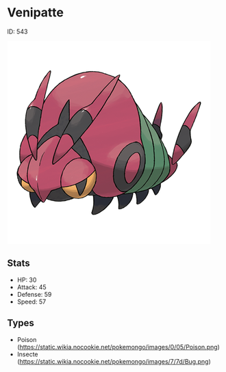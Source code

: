 # Venipatte


ID: 543

![](https://raw.githubusercontent.com/PokeAPI/sprites/master/sprites/pokemon/other/official-artwork/543.png "Venipatte")

## Stats


 - HP: 30
 - Attack: 45
 - Defense: 59
 - Speed: 57

## Types


 - Poison (https://static.wikia.nocookie.net/pokemongo/images/0/05/Poison.png)
 - Insecte (https://static.wikia.nocookie.net/pokemongo/images/7/7d/Bug.png)
